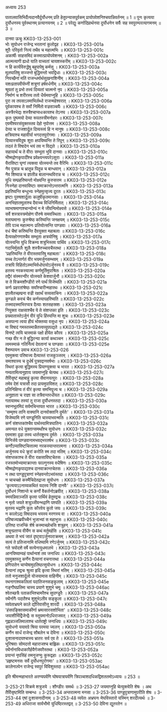 अध्यायः 253

पातालवासिभिर्दैत्यदानवैर्दुर्योधनम् प्रति हेतूपन्यासपूर्वकम् प्रायोपवेशनिश्चयान्निवर्तनम् ॥ 1 ॥ पुनः कृत्यया दुर्योधनस्य पूर्वस्थानम् प्रत्यानयनम् ॥ 2 ॥ परेद्युः कर्णादिप्रार्थनया दुर्योधनेन सर्वैः सह स्वपुरम्परत्यागमनम् ॥ 3 ॥

दानवा ऊचुः 	KK03-13-253-001  
भोः सुयोधन राजेन्द्र भरतानां कुलोद्वह ।	KK03-13-253-001a  
शूरैः परिवृतो नित्यं तथैव च महात्मभिः ॥	KK03-13-253-001c  
अकार्षीः साहसमिदं कस्मात्प्रायोपवेशनम् ।	KK03-13-253-002a  
आत्मत्यागी ह्यधो याति वाच्यतां चायशस्करीम् ॥	KK03-13-253-002c  
न हि कार्यविरुद्धेषु बहुपापेषु कर्मसु ।	KK03-13-253-003a  
मूलघातिषु सज्जन्ते बुद्धिमन्तो भवद्विधाः ॥	KK03-13-253-003c  
नियच्छैनां मतिं राजन्धर्मार्थसुखनाशिनीम् ।	KK03-13-253-004a  
यशःप्रतापवीर्यघ्नीं शत्रूणां हर्षवर्धनीम् ॥	KK03-13-253-004c  
श्रूयतां तु प्रभो तत्त्वं दिव्यतां चात्मनो नृप ।	KK03-13-253-005a  
निर्माणं च शरीरस्य ततो धैर्यमवाप्नुहि ॥	KK03-13-253-005c  
पुरा त्व तपसाऽस्माभिर्लब्धो राजन्महेश्वरात् ।	KK03-13-253-006a  
पूर्वकायश्च ते सर्वो निर्मितो वज्रसञ्चयैः ॥	KK03-13-253-006c  
अस्त्रैरभेद्यः शस्त्रैश्चाप्यधःकायश्च तेऽनघ ।	KK03-13-253-007a  
कृतः पुष्पमयो देव्या रूपतस्त्रीमनोहरः ॥	KK03-13-253-007c  
एवमीश्वरसंयुक्तस्तव देहो नृपोत्तम ।	KK03-13-253-008a  
देव्या च राजशार्दूल दिव्यस्त्वं हि न मानुषः ॥	KK03-13-253-008c  
क्षत्रियाश्च महावीर्या भगदत्तपुरोगमाः ।	KK03-13-253-009a  
दिव्यास्त्रविदुषः शूराः क्षपयिष्यन्ति ते रिपून् ॥	KK03-13-253-009c  
तदलं ते विषादेन भयं तव न विद्यते ।	KK03-13-253-010a  
सहायार्थं च ते वीराः सम्भूता भुवि दानवाः ॥	KK03-13-253-010c  
भीष्मद्रोणकृपादींश्च प्रवेक्ष्यन्त्यपरेऽसुराः ।	KK03-13-253-011a  
यैराविष्टा घृणां त्यक्त्वा योत्स्यन्ते तव वैरिभिः ॥	KK03-13-253-011c  
नैव पुत्रान्न च भ्रातॄन्न पितॄन्न च बान्धवान् ।	KK03-13-253-012a  
नैव शिष्यान्न च ज्ञातीन्न बालान्स्थविरान्न च ।	KK03-13-253-012c  
युधि सम्प्रहरिष्यन्तो मोक्ष्यन्ति कुरुसत्तम ॥	KK03-13-253-012e  
निःस्नेहा दानवाविष्टाः समाक्रान्तेऽन्तरात्मनि ।	KK03-13-253-013a  
प्रहरिष्यन्ति बन्धुभ्यः स्नेहमुत्सृज्य दूरतः ॥	KK03-13-253-013c  
हृष्टाः पुरुषशार्दूलाः कलुषीकृतमानसाः ।	KK03-13-253-014a  
अनभिज्ञातमूलाश्च दैवाच्च विधिनिर्मितात् ।	KK03-13-253-014c  
व्याभाषमाणाश्चान्योन्यं न मे जीवन्विमोक्ष्यसे ॥	KK03-13-253-014e  
सर्वे शस्त्रास्त्रमोक्षेण पौरुषे समवस्थिताः ।	KK03-13-253-015a  
श्लाघमानाः कुरुश्रेष्ठ करिष्यन्ति जनक्षयम् ॥	KK03-13-253-015c  
तेपि पञ्च महात्मानः प्रतियोत्सन्ति पाण्डवाः ।	KK03-13-253-016a  
वधं चैषां करिष्यन्ति दैवयुक्ता महाबलाः ॥	KK03-13-253-016c  
दैत्यरक्षोगणाश्चैव सम्भूताः क्षत्रयोनिषु ।	KK03-13-253-017a  
योत्स्यन्ति युधि विक्रम्य शत्रुभिस्तव पार्थिव ॥	KK03-13-253-017c  
गदाभिर्मुसलैः शूलैः शस्त्रैरुच्चावचैस्तथा ।	KK03-13-253-018a  
\'प्रहरिष्यन्ति ते वीरास्तवारिषु महाबलाः\' ॥	KK03-13-253-018c  
यच्च तेऽन्तर्गतं वीर भयमर्जुनसम्भवम् ।	KK03-13-253-019a  
तत्रापि विहितोऽस्माभिर्वधोपायोऽर्जुनस्य वै ॥	KK03-13-253-019c  
हतस्य नरकस्यात्मा कर्णमूर्तिमुपाश्रितः ।	KK03-13-253-020a  
तद्वैरं संस्मरन्वीर योत्स्यते केशवार्जुनौ ॥	KK03-13-253-020c  
स ते विक्रमशौण्डीरो रणे पार्थं विजेष्यति ।	KK03-13-253-021a  
कर्णः प्रहरतांश्रेष्ठः सर्वांश्चारीन्महारथः ॥	KK03-13-253-021c  
ज्ञात्वैतच्छद्मना वज्री रक्षार्थं सव्यसाचिनः ।	KK03-13-253-022a  
कुण्डले कवचं चैव कर्णस्यापहरिष्यति ॥	KK03-13-253-022c  
तस्मादस्माभिरप्यत्र दैत्याः शतसहस्रशः ।	KK03-13-253-023a  
नियुक्ता राक्षसाश्चैव ये ते संशप्तका इति ।	KK03-13-253-023c  
प्रख्यातास्तेऽर्जुनं वीरं युधि हिंस्यन्ति मा शुचः ॥	KK03-13-253-023e  
असपत्ना त्वया हीयं भोक्तव्या वसुधा नृप ।	KK03-13-253-024a  
मा विषादं गमस्तस्मान्नैतत्त्वय्युपपद्यते ॥	KK03-13-253-024c  
विनष्टे त्वयि चास्माकं पक्षो हीयेत कौरव ।	KK03-13-253-025a  
गच्छ वीर न ते बुद्धिरन्या कार्या कथञ्चन ।	KK03-13-253-025c  
त्वमस्माकं गतिर्नित्यं देवतानां च पाण्डवाः ॥	KK03-13-253-025e  
वैशम्पायन उवाच 	KK03-13-253-026  
एवमुक्त्वा परिष्वज्य दैत्यास्तं राजकुञ्जरम् ।	KK03-13-253-026a  
समाश्वास्य च दुर्धर्षं पुत्रवद्दानवर्षभाः ॥	KK03-13-253-026c  
स्थिरां कृत्वा बुद्धिमस्य प्रियाण्युक्त्वा च भारत ।	KK03-13-253-027a  
गम्यतामित्यनुज्ञाय जयमाप्नुहि चेत्यथ ॥	KK03-13-253-027c  
तैर्विसृष्टं महाबाहुं कृत्या सैवानयत्पुरः ।	KK03-13-253-028a  
तमेव देशं यत्रासौ तदा प्रायमुपाविशत् ॥	KK03-13-253-028c  
प्रतिनिक्षिप्य तं वीरं कृत्या समभिपूज्य च ।	KK03-13-253-029a  
अनुज्ञाता च राज्ञा सा तत्रैवान्तरधीयत ॥	KK03-13-253-029c  
गतायामथ तस्यां तु राजा दुर्योधनस्तदा ।	KK03-13-253-030a  
स्वप्नभूतमिदं सर्वमचिन्तयत भारत ॥	KK03-13-253-030c  
\'सम्मृश्य तानि वाक्यानि दानवोक्तानि दुर्मतेः\' ।	KK03-13-253-031a  
विजेष्यामि रणे पाण्डूनिति चास्याभवन्मतिः ॥	KK03-13-253-031c  
कर्णं संशप्तकांश्चैव पार्थस्यामित्रघातिनः ।	KK03-13-253-032a  
अमन्यत वधे युक्तान्समर्थांश्च सुयोधनः ॥	KK03-13-253-032c  
एवमाशा दृढा तस्य धार्तराष्ट्रस्य दुर्मतेः ।	KK03-13-253-033a  
विनिर्जये पाण्डवानामभवद्भरतर्षभ ॥	KK03-13-253-033c  
कर्णोऽप्याविष्टचित्तात्मा नरकस्यान्तरात्मना ।	KK03-13-253-034a  
अर्जुनस्य वधे क्रूरां करोति स्म तदा मतिम् ॥	KK03-13-253-034c  
संशप्तकाश्च ते वीरा राक्षसाविष्टचेतसः ।	KK03-13-253-035a  
रजस्तमोभ्यामाक्रान्ताः फाल्गुनस्य वधैषिणः ॥	KK03-13-253-035c  
भीष्मद्रोणकृपाद्याश्च दानवाक्रान्तचेतसः ।	KK03-13-253-036a  
न तथा पाण्डुपुत्राणां स्नेहवन्तोऽभवंस्तदा ॥	KK03-13-253-036c  
न चाचचक्षे कस्मैचिदेतद्राजा सुयोधनः ।	KK03-13-253-037a  
\'कृत्ययाऽऽनाय्यकथितं यदस्य निशि दानवैः\' ॥	KK03-13-253-037c  
दुर्योधनं निशान्ते च कर्णो वैकर्तनोऽब्रवीत् ।	KK03-13-253-038a  
स्मयन्निवाञ्जलिं कृत्वा पार्थिवं हेतुमद्वचः ॥	KK03-13-253-038c  
न मृतो जयते शत्रूञ्जीवन्भद्राणि पश्यति ।	KK03-13-253-039a  
मृतस्य भद्राणि कुतः कौरवेय कुतो जयः ॥	KK03-13-253-039c  
न कालोऽद्य विषादस्य भयस्य मरणस्य वा ।	KK03-13-253-040a  
परिष्वज्याब्रवीच्चैनं भुजाभ्यां स महाभुजः ॥	KK03-13-253-040c  
उत्तिष्ठ राजन्किं शेषे कस्माच्छोचसि शत्रुहन् ।	KK03-13-253-041a  
शत्रून्प्रताप्य वीर्येण स कथं मर्तुमर्हसि ॥	KK03-13-253-041c  
अथवा ते भयं जातं दृष्ट्वाऽर्जुनपराक्रमम् ।	KK03-13-253-042a  
सत्यं ते प्रतिजानामि वधिष्यामि रणेऽर्जुनम् ॥	KK03-13-253-042c  
गते त्रयोदशे वर्षे सत्येनायुधमालभे ।	KK03-13-253-043a  
आनयिष्याम्यहं पार्थान्वशं तव जनाधिप ॥	KK03-13-253-043c  
एवमुक्तस्तु कर्णेन दैत्यानां वचनात्तथा ।	KK03-13-253-044a  
प्रणिपातेन चाप्येषामुदतिष्ठत्सुयोधनः ॥	KK03-13-253-044c  
दैत्यानां तद्वचः श्रुत्वा हृदि कृत्वा स्थिरां मतिम् ।	KK03-13-253-045a  
ततो मनुजशार्दूलो योजयामास वाहिनीम् ।	KK03-13-253-045c  
रथनागाश्वकलिलां पदातिजनसङ्कुलाम् ॥	KK03-13-253-045e  
गङ्गौघप्रतिमा चास्य प्रयाणे शुशुभे चमूः ॥	KK03-13-253-046ac  
श्वेतच्छत्रैः पताकाभिश्चामरैश्च सुपाण्डुरैः ।	KK03-13-253-047a  
रथैर्नागैः पदातैश्च शुशुभेऽतीव सङ्कुला ॥	KK03-13-253-047c  
व्यपेताभ्रघने काले द्यौरिवासीत्तु शारदी ।	KK03-13-253-048a  
\'हंसपङ्क्तिसमाकीर्णा भ्रमत्सारसशोभिता\' ॥	KK03-13-253-048c  
जयाशीर्भिर्द्विजेन्द्रैः स स्तूयमानोऽधिराजवत् ।	KK03-13-253-049a  
गृह्णन्नञ्जलिमालाश्च धार्तराष्ट्रो जनाधिपः ॥	KK03-13-253-049c  
सुयोधनो ययावग्रे श्रिया परमया ज्वलन् ।	KK03-13-253-050a  
कर्णेन सार्धं राजेन्द्र सौबलेन च देविना ॥	KK03-13-253-050c  
दुःशासनादयश्चास्य भ्रातरः सर्व एव ते ।	KK03-13-253-051a  
भूरिश्रवाः सोमदत्तो महाराजश्च बाह्लिकः ॥	KK03-13-253-051c  
रथैर्नानाविधाकारैर्हयैर्गजवरैस्तथा ।	KK03-13-253-052a  
प्रयान्तं नृपसिंहं तमनुजग्मुः कुरूद्वहाः ॥	KK03-13-253-052c  
\'प्रहृष्टमनसः सर्वे दुर्योधनपुरोगमाः\' ॥	KK03-13-253-053ac  
कालेनाल्पेन राजेन्द्र स्वपुरं विविशुस्तदा ॥	KK03-13-253-054ac  

इति श्रीमन्महाभारते अरण्यपर्वणि घोषयात्रापर्वणि त्रिपञ्चाशदधिकद्विशततमोऽध्यायः ॥ 253 ॥

3-253-21 विक्रमे शत्रुजये । शौण्डीरः समर्थः ॥ 3-253-27 जयमाप्नुहि चेत्युक्त्वेति शेषः । अथ तैर्विसृष्टमिति सम्बन्धः ॥ 3-253-34 अन्तरात्मना मनसा ॥ 3-253-36 पाण्डुपुत्राणामुपरीति शेषः ॥ 3-253-44 एषां दुःशासनादीनाम् ॥ 3-253-48 व्यपेतः अभ्रघनः मेघविस्तारो यस्मिन् शरदीत्यर्थः ॥ 3-253-49 अधिराजा सार्वभौमो युधिष्ठिरस्तद्वत् ॥ 3-253-50 देविना द्यूतरतेन ॥

